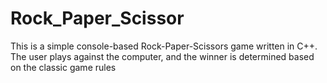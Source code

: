 # Rock_Paper_Scissor
This is a simple console-based Rock-Paper-Scissors game written in C++. The user plays against the computer, and the winner is determined based on the classic game rules
